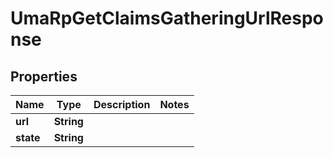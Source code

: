 
# UmaRpGetClaimsGatheringUrlResponse

## Properties
Name | Type | Description | Notes
------------ | ------------- | ------------- | -------------
**url** | **String** |  | 
**state** | **String** |  | 



